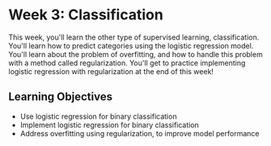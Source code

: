 # Week 3: Classification

This week, you'll learn the other type of supervised learning, classification. You'll learn how to predict categories using the logistic regression model. You'll learn about the problem of overfitting, and how to handle this problem with a method called regularization. You'll get to practice implementing logistic regression with regularization at the end of this week!

## Learning Objectives

* Use logistic regression for binary classification
* Implement logistic regression for binary classification
* Address overfitting using regularization, to improve model performance